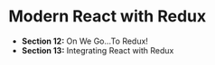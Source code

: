 # Modern React with Redux

- **Section 12:** On We Go...To Redux!
- **Section 13:** Integrating React with Redux
